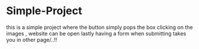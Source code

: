 # Simple-Project
this is a simple project where the button simply pops the box
clicking on the images , website can be open
lastly having a form when submitting takes you in other page/..!!

